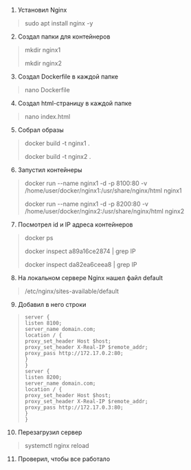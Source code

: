 1. Установил Nginx

> sudo apt install nginx -y

2. Создал папки для контейнеров

> mkdir nginx1
> 
> mkdir nginx2

3. Создал Dockerfile в каждой папке

>nano Dockerfile

4. Создал html-страницу в каждой папке

> nano index.html

5. Собрал образы

> docker build -t nginx1 .
> 
> docker build -t nginx2 .

6. Запустил контейнеры

> docker run --name nginx1 -d -p 8100:80 -v /home/user/docker/nginx1:/usr/share/nginx/html nginx1
> 
> docker run --name nginx1 -d -p 8200:80 -v /home/user/docker/nginx2:/usr/share/nginx/html nginx2

7. Посмотрел id и IP адреса контейнеров

> docker ps
> 
> docker inspect a89a16ce2874 | grep IP
> 
> docker inspect da82ea6ceea8 | grep IP

8. На локальном сервере Nginx нашел файл default

> /etc/nginx/sites-available/default

9. Добавил в него строки 
  
<blockquote>
  
    server {
    listen 8100;
    server_name domain.com;
    location / {
    proxy_set_header Host $host;
    proxy_set_header X-Real-IP $remote_addr;
    proxy_pass http://172.17.0.2:80;
    }
    }
    server {
    listen 8200;
    server_name domain.com;
    location / {
    proxy_set_header Host $host;
    proxy_set_header X-Real-IP $remote_addr;
    proxy_pass http://172.17.0.3:80;
    }
    }
</blockquote>

10. Перезагрузил сервер 

> systemctl nginx reload

11. Проверил, чтобы все работало
